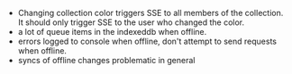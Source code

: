 - Changing collection color triggers SSE to all members of the collection. It should only trigger SSE to the user who changed the color.
- a lot of queue items in the indexeddb when offline.
- errors logged to console when offline, don't attempt to send requests when offline.
- syncs of offline changes problematic in general
